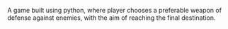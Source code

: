 A game built using python, where player chooses a preferable weapon of defense against enemies, with the aim of reaching the final destination.
